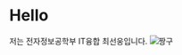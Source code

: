 # Hello
저는 전자정보공학부 IT융합 최선웅입니다.
![짱구](https://user-images.githubusercontent.com/58470540/70116166-3d2d1100-16a5-11ea-8d43-d45566460111.png)
